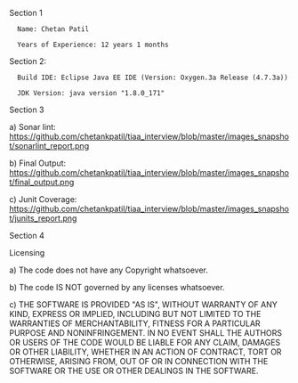 Section 1

      Name: Chetan Patil

      Years of Experience: 12 years 1 months

 

Section 2:

      Build IDE: Eclipse Java EE IDE (Version: Oxygen.3a Release (4.7.3a))

      JDK Version: java version "1.8.0_171"

 

Section 3

a)          Sonar lint: https://github.com/chetankpatil/tiaa_interview/blob/master/images_snapshot/sonarlint_report.png

b)          Final Output: https://github.com/chetankpatil/tiaa_interview/blob/master/images_snapshot/final_output.png

c)          Junit Coverage: https://github.com/chetankpatil/tiaa_interview/blob/master/images_snapshot/junits_report.png




Section 4

Licensing

a)         The code does not have any Copyright whatsoever.

b)          The code IS NOT governed by any licenses whatsoever.

c)          THE SOFTWARE IS PROVIDED "AS IS", WITHOUT WARRANTY OF ANY KIND, EXPRESS OR IMPLIED, INCLUDING BUT NOT LIMITED TO THE WARRANTIES OF MERCHANTABILITY, FITNESS FOR A PARTICULAR PURPOSE AND NONINFRINGEMENT. IN NO EVENT SHALL THE AUTHORS OR USERS OF THE CODE WOULD BE LIABLE FOR ANY CLAIM, DAMAGES OR OTHER LIABILITY, WHETHER IN AN ACTION OF CONTRACT, TORT OR OTHERWISE, ARISING FROM, OUT OF OR IN CONNECTION WITH THE SOFTWARE OR THE USE OR OTHER DEALINGS IN THE SOFTWARE.

